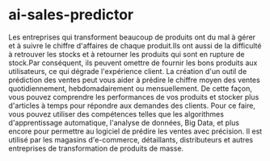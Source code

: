 # ai-sales-predictor
Les entreprises qui transforment beaucoup de produits ont du mal à gérer et à suivre le chiffre d'affaires de chaque produit.Ils ont aussi de la difficulté à retrouver les stocks et à retourner les produits qui sont en rupture de stock.Par conséquent, ils peuvent omettre de fournir les bons produits aux utilisateurs, ce qui dégrade l'expérience client.  La création d'un outil de prédiction des ventes peut vous aider à prédire le chiffre moyen des ventes quotidiennement, hebdomadairement ou mensuellement. De cette façon, vous pouvez comprendre les performances de vos produits et stocker plus d'articles à temps pour répondre aux demandes des clients. Pour ce faire, vous pouvez utiliser des compétences telles que les algorithmes d'apprentissage automatique, l'analyse de données, Big Data, et plus encore pour permettre au logiciel de prédire les ventes avec précision.  Il est utilisé par les magasins d'e-commerce, détaillants, distributeurs et autres entreprises de transformation de produits de masse.
